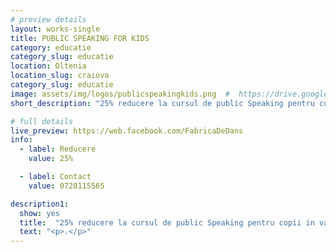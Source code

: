 ```yaml
---
# preview details
layout: works-single
title: PUBLIC SPEAKING FOR KIDS
category: educatie
category_slug: educatie
location: Oltenia
location_slug: craiova
category_slug: educatie
image: assets/img/logos/publicspeakingkids.png  #  https://drive.google.com/file/d/1g9e_ifMjHZBKCenML7pwwxTaAuo1O1VM/view?usp=share_link
short_description: "25% reducere la cursul de public Speaking pentru copii in varianta fizica si in varianta online"

# full details
live_preview: https://web.facebook.com/FabricaDeDans
info:
  - label: Reducere
    value: 25%

  - label: Contact
    value: 0728115565

description1:
  show: yes
  title:  "25% reducere la cursul de public Speaking pentru copii in varianta fizica si in varianta online"
  text: "<p>.</p>"
---
```


